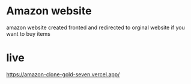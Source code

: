 # Amazon website
amazon website created fronted and redirected to orginal website if you want to buy items

# live 
https://amazon-clone-gold-seven.vercel.app/
